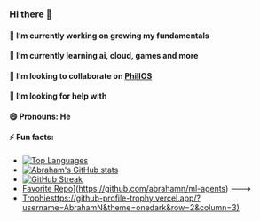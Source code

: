 ### Hi there 👋

#### 🔭 I’m currently working on growing my fundamentals
#### 🌱 I’m currently learning ai, cloud, games and more
#### 👯 I’m looking to collaborate on [PhillOS](https://github.com/abrahamn/PhillOS)
#### 🤔 I’m looking for help with 
#### 😄 Pronouns: He
#### ⚡ Fun facts:
- [![Top Languages](https://github-readme-stats.vercel.app/api/top-langs/?username=AbrahamN&theme=dark)](https://github.com/anuraghazra/github-readme-stats)
- [![Abraham's GitHub stats](https://github-readme-stats.vercel.app/api?username=AbrahamN&count_private=true&show_icons=true&theme=dark)](https://github.com/anuraghazra/github-readme-stats)
- [![GitHub Streak](http://github-readme-streak-stats.herokuapp.com?user=AbrahamN&theme=dark)](https://git.io/streak-stats)
- [Favorite Repo](https://github-readme-stats.vercel.app/api/pin/?username=AbrahamN&repo=ml-agents)](https://github.com/abrahamn/ml-agents) --->
- [Trophiesttps://github-profile-trophy.vercel.app/?username=AbrahamN&theme=onedark&row=2&column=3)](https://github.com/ryo-ma/github-profile-trophy)
